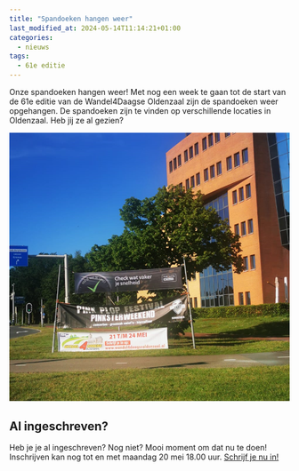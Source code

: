 ```yaml
---
title: "Spandoeken hangen weer"
last_modified_at: 2024-05-14T11:14:21+01:00
categories:
  - nieuws
tags:
  - 61e editie
---
```


Onze spandoeken hangen weer! Met nog een week te gaan tot de start van de 61e editie van de Wandel4Daagse Oldenzaal zijn de spandoeken weer opgehangen. De spandoeken zijn te vinden op verschillende locaties in Oldenzaal. Heb jij ze al gezien?

![Spandoek Wandel4Daagse](/assets/images/news/2024/spandoeken.png)

## Al ingeschreven?

Heb je je al ingeschreven? Nog niet? Mooi moment om dat nu te doen! Inschrijven kan nog tot en met maandag 20 mei 18.00 uur. [Schrijf je nu in!](/inschrijven)